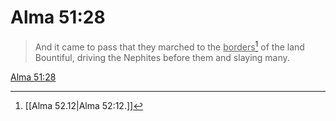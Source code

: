 # Alma 51:28

> And it came to pass that they marched to the <u>borders</u>[^a] of the land Bountiful, driving the Nephites before them and slaying many.

[Alma 51:28](https://www.churchofjesuschrist.org/study/scriptures/bofm/alma/51?lang=eng&id=p28#p28)


[^a]: [[Alma 52.12|Alma 52:12.]]
